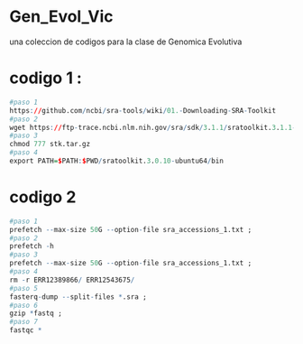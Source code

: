 # Gen_Evol_Vic
una coleccion de codigos para la clase de Genomica Evolutiva

# codigo 1 : 
```r
#paso 1
https://github.com/ncbi/sra-tools/wiki/01.-Downloading-SRA-Toolkit
#paso 2
wget https://ftp-trace.ncbi.nlm.nih.gov/sra/sdk/3.1.1/sratoolkit.3.1.1-ubuntu64.tar.gz -O stk.tar.gz
#paso 3
chmod 777 stk.tar.gz
#paso 4
export PATH=$PATH:$PWD/sratoolkit.3.0.10-ubuntu64/bin
```

# codigo 2 
```r
#paso 1
prefetch --max-size 50G --option-file sra_accessions_1.txt ;
#paso 2 
prefetch -h
#paso 3
prefetch --max-size 50G --option-file sra_accessions_1.txt ;
#paso 4
rm -r ERR12389866/ ERR12543675/
#paso 5
fasterq-dump --split-files *.sra ;
#paso 6
gzip *fastq ;
#paso 7
fastqc *
```
